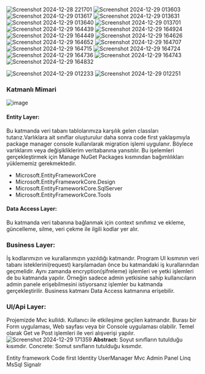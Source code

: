 
![Screenshot 2024-12-28 221701](https://github.com/user-attachments/assets/c969c000-b292-48ed-ab6b-5153a7a8f150)
![Screenshot 2024-12-29 013603](https://github.com/user-attachments/assets/47d1d139-09e0-4f04-b2be-f96d50b2f2eb)
![Screenshot 2024-12-29 013617](https://github.com/user-attachments/assets/bfaa7d47-5b70-4c0f-a6ed-fed6d2c083a0)
![Screenshot 2024-12-29 013631](https://github.com/user-attachments/assets/00f64f22-02f3-48f2-a1f5-17a5e7879359)
![Screenshot 2024-12-29 013640](https://github.com/user-attachments/assets/1092d303-d4f4-4863-b950-2c7309c10647)
![Screenshot 2024-12-29 013701](https://github.com/user-attachments/assets/50874dbf-8a8a-4363-b4ff-e31414a4b76a)
![Screenshot 2024-12-29 164439](https://github.com/user-attachments/assets/dfe2bbd7-05da-4479-82ed-9dcc09af38e1)
![Screenshot 2024-12-29 164924](https://github.com/user-attachments/assets/b4bbb0cd-a845-48af-b616-114aba0a1a60)
![Screenshot 2024-12-29 164449](https://github.com/user-attachments/assets/d19f952f-3cac-4573-8aa2-0ca232af6eb7)
![Screenshot 2024-12-29 164626](https://github.com/user-attachments/assets/a0fb4d83-3d8d-4c09-942d-2a9ec7b585a3)
![Screenshot 2024-12-29 164652](https://github.com/user-attachments/assets/81201b96-494c-4c54-adb7-b71a15a06328)
![Screenshot 2024-12-29 164707](https://github.com/user-attachments/assets/a61736ce-e5d8-4f81-a2e9-48254d804f6c)
![Screenshot 2024-12-29 164715](https://github.com/user-attachments/assets/4772b5f6-bdce-4401-87b8-2090e443b5b6)
![Screenshot 2024-12-29 164724](https://github.com/user-attachments/assets/68cfca96-7ce8-4c85-aceb-c082d817f14d)
![Screenshot 2024-12-29 164736](https://github.com/user-attachments/assets/9a513af0-dc8f-44c9-a62c-77f03ab28b30)
![Screenshot 2024-12-29 164743](https://github.com/user-attachments/assets/8bb7de32-316e-45db-9e42-e8d33536f1ab)
![Screenshot 2024-12-29 164832](https://github.com/user-attachments/assets/482d34ed-b9b6-4e74-afd0-e8544788abf6)

![Screenshot 2024-12-29 012233](https://github.com/user-attachments/assets/70605889-699a-4b67-a890-44dcd64ac701)
![Screenshot 2024-12-29 012251](https://github.com/user-attachments/assets/29fddc96-d21a-4fac-9a99-24e07c105f4b)

### Katmanlı Mimari
![image](https://github.com/user-attachments/assets/a1b6d908-190e-40e7-912e-cc6f4d7c7f96)
#### Entity Layer: 
  Bu katmanda veri tabanı tablolarımıza karşılık gelen classları tutarız.Varlıklara ait sınıflar oluşturulur daha sonra code first yaklaşımıyla package manager console kullanılarak migration işlemi uygulanır. Böylece varlıklarım veya değişikliklerim veritabanına yansıtılır. Bu işelemleri gerçekleştirmek için Manage NuGet Packages kısmından bağımlılıkları yüklememiz gerekmektedir.
  - Microsoft.EntityFrameworkCore
  - Microsoft.EntityFrameworkCore.Design
  - Microsoft.EntityFrameworkCore.SqlServer
  - Microsoft.EntityFrameworkCore.Tools
#### Data Access Layer: 
  Bu katmanda veri tabanına bağlanmak için context sınıfımız ve ekleme, güncelleme, silme, veri çekme ile ilgili kodlar yer alır. 
### Business Layer:
  İş kodlarımızın ve kurallarımızın yazıldığı katmandır. Program UI kısmının veri tabanı isteklerini(request) karşılamadan önce bu katmandaki iş kurallarından geçmelidir. Aynı zamanda encryption(şifreleme) işlemleri ve yetki işlemleri de bu katmanda yapılır. Örneğin sadece admin yetkisine sahip kullanıcıların admin panele erişebilmesini istiyorsanız işlemler bu katmanda gerçekleştirilir. Business katmanı Data Access katmanına erişebilir.
### UI/Api Layer:
  Projemizde Mvc kullıldı. Kullanıcı ile etkileşime geçilen katmandır. Burası bir Form uygulaması, Web sayfası veya bir Console uygulaması olabilir. Temel olarak Get ve Post işlemleri ile veri alışverişi yapılır. 
![Screenshot 2024-12-29 171359](https://github.com/user-attachments/assets/0f58fe19-28b6-4812-af30-6656b80f92bb)
<b>Abstract:</b> Soyut sınıfların tutulduğu kısımdır.
Concrete: Somut sınıfların tutulduğu kısımdır.
  
Entity framework
Code first
Identity
UserManager
Mvc
Admin Panel
Linq 
MsSql
Signalr
